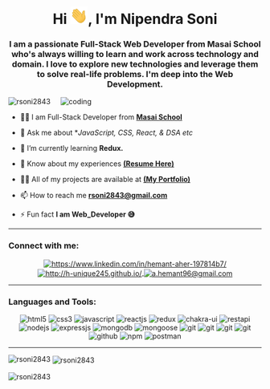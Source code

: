 
<h1 align="center">Hi <img src="https://raw.githubusercontent.com/ABSphreak/ABSphreak/master/gifs/Hi.gif" width="35">, I'm Nipendra Soni</h1>

<h3 align="center">I am a passionate Full-Stack Web Developer from Masai School who's always willing to learn and work across technology and domain. I love to explore new technologies and leverage them to solve real-life problems. I'm deep into the Web Development.</h3>
<img align="right" alt="coding" width="400px" src="https://camo.githubusercontent.com/5ddf73ad3a205111cf8c686f687fc216c2946a75005718c8da5b837ad9de78c9/68747470733a2f2f7468756d62732e6766796361742e636f6d2f4576696c4e657874446576696c666973682d736d616c6c2e676966"/>
<p align="left"> <img src="https://komarev.com/ghpvc/?username=rsoni2843&label=Profile%20views&color=0e75b6&style=flat" alt="rsoni2843" /> </p>

- 👨‍🎓 I am Full-Stack Developer from **[Masai School](https://www.masaischool.com/)** 

- 💬 Ask me about **JavaScript, CSS, React, & DSA etc*

- 🌱 I’m currently learning **Redux.**

- 📄 Know about my experiences **[(Resume Here)](https://drive.google.com/file/d/1-L34BLuSuGmlDiFZV4QNBgoBK_7kCm8x/view?usp=sharing)**

- 👨‍💻 All of my projects are available at **[(My Portfolio)](https://rsoni2843.github.io/)**

- 📫 How to reach me **rsoni2843@gmail.com**

- ⚡ Fun fact **I am Web_Developer 😅**

<hr>

<h3 align="left">Connect with me:</h3>
<p align="center">
    <a href="https://www.linkedin.com/in/hemant-aher-197814b7/">
        <img align="center" src="https://img.shields.io/badge/LinkedIn-0077B5?style=for-the-badge&logo=linkedin&logoColor=white" alt="https://www.linkedin.com/in/hemant-aher-197814b7/" />
    </a>
    <a href="http://rsoni2843.github.io/">
        <img align="center" src="https://img.shields.io/badge/Portfolio-18A303?style=for-the-badge&logo=ionic&logoColor=white" alt="http://h-unique245.github.io/" />
    </a>
    <a title="rsoni2843@gmail.com" href="mailto:suryawanshisandip2999@gmail.com">
        <img align="center" src="https://img.shields.io/badge/Gmail-D14836?style=for-the-badge&logo=gmail&logoColor=white" alt="a.hemant96@gmail.com" />
    </a>
</p>

<hr>

<h3 align="left">Languages and Tools:</h3>
 <div align="center" style="display:flex,flex-wrap:wrap, gap:10px">
  <img src="https://img.shields.io/badge/html5-%23E34F26.svg?style=for-the-badge&logo=html5&logoColor=white"  alt="html5" />
  <img src = "https://img.shields.io/badge/css3-%231572B6.svg?style=for-the-badge&logo=css3&logoColor=white"  alt="css3" />
  <img src ="https://img.shields.io/badge/javascript-%23323330.svg?style=for-the-badge&logo=javascript&logoColor=%23F7DF1E"  alt="javascript" />
  <img src="https://img.shields.io/badge/React-20232A?style=for-the-badge&logo=react&logoColor=61DAFB"   alt="reactjs" />
  <img src="https://img.shields.io/badge/Redux-593D88?style=for-the-badge&logo=redux&logoColor=white"   alt="redux" />
    <img src = "https://img.shields.io/badge/chakra ui-%234ED1C5.svg?style=for-the-badge&logo=chakraui&logoColor=white"  alt="chakra-ui"/>
  <img src="https://img.shields.io/badge/rest api-%23000000.svg?style=for-the-badge&logo=flask&logoColor=white"  alt="restapi"/>
  
  <img src="https://img.shields.io/badge/Node.js-339933?style=for-the-badge&logo=nodedotjs&logoColor=white"  alt="nodejs" />
  <img src="https://img.shields.io/badge/Express.js-000000?style=for-the-badge&logo=express&logoColor=white"  alt="expressjs"/>
  <img src="https://img.shields.io/badge/MongoDB-4EA94B?style=for-the-badge&logo=mongodb&logoColor=white"  alt="mongodb"/>
  <img src="https://img.shields.io/badge/mongoose-%2300f.svg?style=for-the-badge&logo=fastify&logoColor=white"  alt="mongoose"/>
  
  <img src="https://img.shields.io/badge/heroku-%23430098.svg?style=for-the-badge&logo=heroku&logoColor=white"  alt="git"/>
   <img src="https://img.shields.io/badge/netlify-%23000000.svg?style=for-the-badge&logo=netlify&logoColor=#00C7B7"  alt="git"/>
   <img src="https://img.shields.io/badge/vercel-%23000000.svg?style=for-the-badge&logo=vercel&logoColor=whit"  alt="git"/>
   <img src="https://img.shields.io/badge/Git-f44d27?style=for-the-badge&logo=git&logoColor=white"   alt="git"/>
   <img src="https://img.shields.io/badge/GitHub-100000?style=for-the-badge&logo=github&logoColor=white"   alt="github"/>
   <img src = "https://img.shields.io/badge/NPM-%23000000.svg?style=for-the-badge&logo=npm&logoColor=white"  alt="npm"/>
   <img src ="https://img.shields.io/badge/Postman-FF6C37?style=for-the-badge&logo=postman&logoColor=white"  alt="postman"/>

</div>
<hr>

<!-- ![GitHub Activity Graph](https://activity-graph.herokuapp.com/graph?username=rsoni2843)   -->
<!-- <a href="https://github.com/rsoni2843/github-readme-activity-graph"><img alt="rsoni2843 Graph" src="https://activity-graph.herokuapp.com/graph?username=rsoni2843&bg_color=0D1117&color=5BCDEC&line=5BCDEC&point=FFFFFF&hide_border=true" /></a> -->

<p margin-bottom="20px"><img align="left"  src="https://github-readme-stats.vercel.app/api/top-langs?username=rsoni2843&show_icons=true&locale=en&layout=compact" alt="rsoni2843" /> </p>

<!-- &nbsp; -->

<p>&nbsp;<img align="center" src="https://github-readme-stats.vercel.app/api?username=rsoni2843&show_icons=true&locale=en" alt="rsoni2843" /></p>

<p><img align="center" src="https://github-readme-streak-stats.herokuapp.com/?user=rsoni2843&" alt="rsoni2843" /></p>
